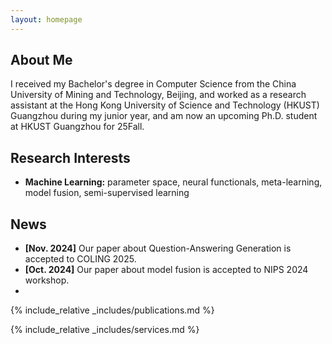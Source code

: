 ```yaml
---
layout: homepage
---
```


## About Me

I received my Bachelor's degree in Computer Science from the China University of Mining and Technology, Beijing, and worked as a research assistant at the Hong Kong University of Science and Technology (HKUST) Guangzhou during my junior year, and am now an upcoming Ph.D. student at HKUST Guangzhou for 25Fall.

## Research Interests
- **Machine Learning:** parameter space, neural functionals, meta-learning, model fusion, semi-supervised learning 

## News

- **[Nov. 2024]** Our paper about Question-Answering Generation is accepted to COLING 2025.
- **[Oct. 2024]** Our paper about model fusion is accepted to NIPS 2024 workshop.
- 
{% include_relative _includes/publications.md %}

{% include_relative _includes/services.md %}
